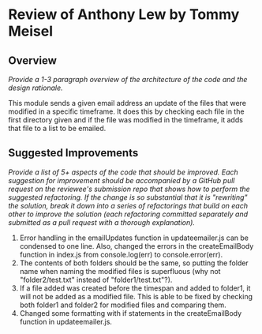 # Review of Anthony Lew by Tommy Meisel

## Overview

*Provide a 1-3 paragraph overview of the architecture of the code and the design rationale.*

This module sends a given email address an update of the files that were modified in a specific timeframe. It does this by checking each file in the first directory given and if the file was modified in the timeframe, it adds that file to a list to be emailed.

## Suggested Improvements

*Provide a list of 5+ aspects of the code that should be improved. Each suggestion for improvement should be accompanied by a GitHub pull request on the reviewee's submission repo that shows how to perform the suggested refactoring. If the change is so substantial that it is "rewriting" the solution, break it down into a series of refactorings that build on each other to improve the solution (each refactoring committed separately and submitted as a pull request with a thorough explanation).*

1. Error handling in the emailUpdates function in updateemailer.js can be condensed to one line. Also, changed the errors in the createEmailBody function in index.js from console.log(err) to console.error(err).
2. The contents of both folders should be the same, so putting the folder name when naming the modified files is superfluous (why not "folder2/test.txt" instead of "folder1/test.txt"?).
3. If a file added was created before the timespan and added to folder1, it will not be added as a modified file. This is able to be fixed by checking both folder1 and folder2 for modified files and comparing them.
4. Changed some formatting with if statements in the createEmailBody function in updateemailer.js.